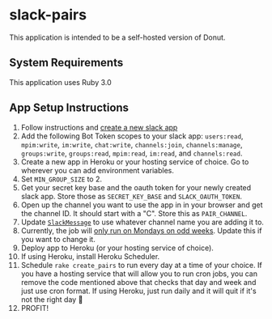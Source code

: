 # slack-pairs

This application is intended to be a self-hosted version of Donut.

## System Requirements

This application uses Ruby 3.0

## App Setup Instructions

1. Follow instructions and [create a new slack app](https://api.slack.com/authentication/basics)
2. Add the following Bot Token scopes to your slack app: `users:read`, `mpim:write`, `im:write`, `chat:write`, `channels:join`, `channels:manage`, `groups:write`, `groups:read`, `mpim:read`, `im:read`, and `channels:read`.
4. Create a new app in Heroku or your hosting service of choice. Go to wherever you can add environment variables.
5. Set `MIN_GROUP_SIZE` to 2.
6. Get your secret key base and the oauth token for your newly created slack app. Store those as `SECRET_KEY_BASE` and `SLACK_OAUTH_TOKEN`.
7. Open up the channel you want to use the app in in your browser and get the channel ID. It should start with a "C". Store this as `PAIR_CHANNEL`.
8. Update [`SlackMessage`](https://github.com/jmkoni/slack-pairs/blob/main/app/models/slack_message.rb) to use whatever channel name you are adding it to.
9. Currently, the job will [only run on Mondays on odd weeks](https://github.com/jmkoni/slack-pairs/blob/main/app/jobs/create_pairs_job.rb#L8). Update this if you want to change it.
10. Deploy app to Heroku (or your hosting service of choice).
11. If using Heroku, install Heroku Scheduler.
12. Schedule `rake create_pairs` to run every day at a time of your choice. If you have a hosting service that will allow you to run cron jobs, you can remove the code mentioned above that checks that day and week and just use cron format. If using Heroku, just run daily and it will quit if it's not the right day 🙂
13. PROFIT!
